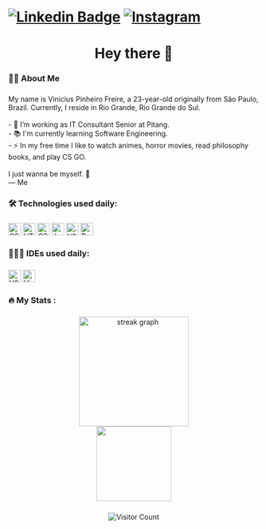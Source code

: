 # [![Linkedin Badge](https://img.shields.io/badge/-LinkedIn-0077B5?style=flat&logo=Linkedin&logoColor=white&link=https://www.linkedin.com/in/vinicius-pinheiro-freire-9344b818a/)](https://www.linkedin.com/in/vinicius-pinheiro-freire-9344b818a/) [![Instagram](https://img.shields.io/badge/-instagram-D42F8A?style=flat&logo=instagram&logoColor=white&link=https://www.instagram.com/kyo.1506)](https://www.instagram.com/kyo.1506)

<h1 align="center">Hey there 👋</h1>

###

<h3 align="left">👩‍💻  About Me</h3>

###

<p align="left">My name is Vinicius Pinheiro Freire, a 23-year-old originally from São Paulo, Brazil. Currently, I reside in Rio Grande, Rio Grande do Sul.<br><br>- 🔭 I’m working as IT Consultant Senior at Pitang.<br>- 📚 I'm currently learning Software Engineering.<br>- ⚡ In my free time I like to watch animes, horror movies, read philosophy books, and play CS GO.<br><br>I just wanna be myself. 🧠 <br>— Me</p>

###

<h3 align="left">🛠 Technologies used daily:</h3>

###

<div align="left">
  <img src="https://img.shields.io/badge/c%23-%23239120.svg?&style=flat&logo=c-sharp&logoColor=white" height="25" alt="CSharp logo"  />
  <img src="https://img.shields.io/badge/-HTML-ff0d00?style=flat&logo=html5&logoColor=white" height="25" alt="HTML logo"  />
  <img src="https://img.shields.io/badge/-CSS-196eff?style=flat&logo=css3&logoColor=white" height="25" alt="CSS logo"  />
  <img src="https://img.shields.io/badge/-JavaScript-ffdd19?style=flat&logo=javascript&logoColor=white" height="25" alt="JavaScript logo"  />
  <img src="https://img.shields.io/badge/.NET-5C2D91?style=flat&logo=.net&logoColor=white" height="25" alt=".NET logo"  />
  <img src="https://img.shields.io/badge/-docker-1090D1?style=flat&logo=docker&logoColor=white" height="25" alt="Docker logo"  />
</div>

###

<h3 align="left">🧑🏽‍💻 IDEs used daily:</h3>

###

<div align="left">
  <img src="https://badges.aleen42.com/src/visual_studio_code.svg" height="25" alt="VSCode logo"  />
  <img src="https://badges.aleen42.com/src/visual_studio.svg" height="25" alt="Visual Studio 2022 logo" />
</div>

###

<h3 align="left">🔥   My Stats :</h3>

###

<div align="center">
  <img src="https://streak-stats.demolab.com?user=kyo1506&locale=en&mode=daily&theme=dark&hide_border=false&border_radius=5&order=3" height="220" alt="streak graph"  />
</div>

<div align="center">
  <img height="150" src="https://user-images.githubusercontent.com/74038190/212284119-fbfd994d-8c2a-4a07-a75f-84e513833c1c.gif" />
</div>

###



###

<div align="center">
  <img src="https://visitor-badge.laobi.icu/badge?page_id=kyo1506" alt="Visitor Count" />
</div>

